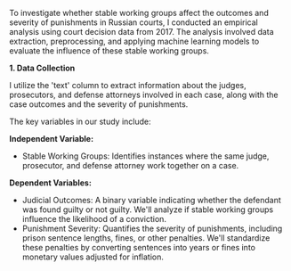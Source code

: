 To investigate whether stable working groups affect the outcomes and severity of punishments in Russian courts, I conducted an empirical analysis using court decision data from 2017. The analysis involved data extraction, preprocessing, and applying machine learning models to evaluate the influence of these stable working groups.

**1. Data Collection**

I utilize the 'text' column to extract information about the judges, prosecutors, and defense attorneys involved in each case, along with the case outcomes and the severity of punishments.

The key variables in our study include:

**Independent Variable:**
  - Stable Working Groups: Identifies instances where the same judge, prosecutor, and defense attorney work together on a case.

**Dependent Variables:**
  - Judicial Outcomes: A binary variable indicating whether the defendant was found guilty or not guilty. We'll analyze if stable working groups influence the likelihood of a conviction.
  - Punishment Severity: Quantifies the severity of punishments, including prison sentence lengths, fines, or other penalties. We'll standardize these penalties by converting sentences into years or fines into monetary values adjusted for inflation.
